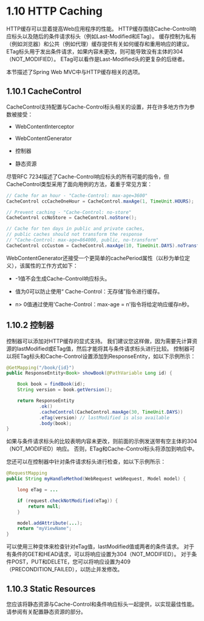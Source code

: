 # 1.10 HTTP Caching

HTTP缓存可以显着提高Web应用程序的性能。 HTTP缓存围绕Cache-Control响应标头以及随后的条件请求标头（例如Last-Modified和ETag）。 缓存控制为私有（例如浏览器）和公共（例如代理）缓存提供有关如何缓存和重用响应的建议。 ETag标头用于发出条件请求，如果内容未更改，则可能导致没有主体的304（NOT_MODIFIED）。 ETag可以看作是Last-Modified头的更复杂的后继者。

本节描述了Spring Web MVC中与HTTP缓存相关的选项。

## 1.10.1 CacheControl

CacheControl支持配置与Cache-Control标头相关的设置，并在许多地方作为参数被接受：

* WebContentInterceptor

* WebContentGenerator

* 控制器

* 静态资源

尽管RFC 7234描述了Cache-Control响应标头的所有可能的指令，但CacheControl类型采用了面向用例的方法，着重于常见方案：

~~~java
// Cache for an hour - "Cache-Control: max-age=3600"
CacheControl ccCacheOneHour = CacheControl.maxAge(1, TimeUnit.HOURS);

// Prevent caching - "Cache-Control: no-store"
CacheControl ccNoStore = CacheControl.noStore();

// Cache for ten days in public and private caches,
// public caches should not transform the response
// "Cache-Control: max-age=864000, public, no-transform"
CacheControl ccCustom = CacheControl.maxAge(10, TimeUnit.DAYS).noTransform().cachePublic();
~~~

WebContentGenerator还接受一个更简单的cachePeriod属性（以秒为单位定义），该属性的工作方式如下：

* -1值不会生成Cache-Control响应标头。

* 值为0可以防止使用“ Cache-Control：无存储”指令进行缓存。

* n> 0值通过使用'Cache-Control：max-age = n'指令将给定响应缓存n秒。

## 1.10.2 控制器

控制器可以添加对HTTP缓存的显式支持。 我们建议您这样做，因为需要先计算资源的lastModified或ETag值，然后才能将其与条件请求标头进行比较。 控制器可以将ETag标头和Cache-Control设置添加到ResponseEntity，如以下示例所示：

~~~java
@GetMapping("/book/{id}")
public ResponseEntity<Book> showBook(@PathVariable Long id) {

    Book book = findBook(id);
    String version = book.getVersion();

    return ResponseEntity
            .ok()
            .cacheControl(CacheControl.maxAge(30, TimeUnit.DAYS))
            .eTag(version) // lastModified is also available
            .body(book);
}
~~~

如果与条件请求标头的比较表明内容未更改，则前面的示例发送带有空主体的304（NOT_MODIFIED）响应。 否则，ETag和Cache-Control标头将添加到响应中。

您还可以在控制器中针对条件请求标头进行检查，如以下示例所示：

~~~java
@RequestMapping
public String myHandleMethod(WebRequest webRequest, Model model) {

    long eTag = ... 

    if (request.checkNotModified(eTag)) {
        return null; 
    }

    model.addAttribute(...); 
    return "myViewName";
}
~~~

可以使用三种变体来检查针对eTag值，lastModified值或两者的条件请求。 对于有条件的GET和HEAD请求，可以将响应设置为304（NOT_MODIFIED）。 对于条件POST，PUT和DELETE，您可以将响应设置为409（PRECONDITION_FAILED），以防止并发修改。

## 1.10.3 Static Resources

您应该将静态资源与Cache-Control和条件响应标头一起提供，以实现最佳性能。 请参阅有关配置静态资源的部分。